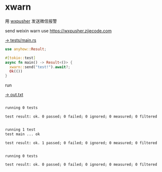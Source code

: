 # xwarn

用 [wxpusher](https://wxpusher.zjiecode.com) 发送微信报警

send weixin warn use https://wxpusher.zjiecode.com

[→ tests/main.rs](tests/main.rs)

```rust
use anyhow::Result;

#[tokio::test]
async fn main() -> Result<()> {
  xwarn::send("test!").await?;
  Ok(())
}
```


run

[→ out.txt](out.txt)

```txt

running 0 tests

test result: ok. 0 passed; 0 failed; 0 ignored; 0 measured; 0 filtered out; finished in 0.00s


running 1 test
test main ... ok

test result: ok. 1 passed; 0 failed; 0 ignored; 0 measured; 0 filtered out; finished in 1.41s


running 0 tests

test result: ok. 0 passed; 0 failed; 0 ignored; 0 measured; 0 filtered out; finished in 0.00s

```

